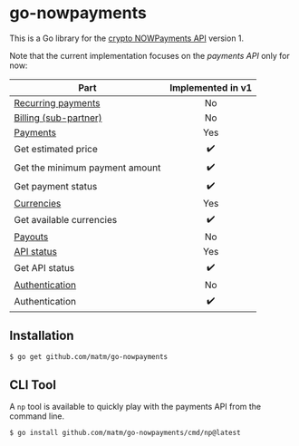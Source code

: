 # go-nowpayments

This is a Go library for the [crypto NOWPayments API](https://documenter.getpostman.com/view/7907941/S1a32n38#84c51632-01ad-49c0-96f8-fb4b5ad2b24a) version 1.

Note that the current implementation focuses on the *payments API* only for now:

Part|Implemented in v1
---|:---:
[Recurring payments](https://documenter.getpostman.com/view/7907941/S1a32n38#689df54e-9f43-42b3-bfe8-9bcca0444a6a)|No
[Billing (sub-partner)](https://documenter.getpostman.com/view/7907941/S1a32n38#a523b89b-40b7-4afe-b940-043d434a6c80)|No
[Payments](https://documenter.getpostman.com/view/7907941/S1a32n38#84c51632-01ad-49c0-96f8-fb4b5ad2b24a)|Yes
Get estimated price|:heavy_check_mark:
Get the minimum payment amount|:heavy_check_mark:
Get payment status|:heavy_check_mark:
[Currencies](https://documenter.getpostman.com/view/7907941/S1a32n38#cb80ccdc-8f7c-426c-89df-1ed2241954a5)|Yes
Get available currencies|:heavy_check_mark:
[Payouts](https://documenter.getpostman.com/view/7907941/S1a32n38#138ee72b-4c4f-40d0-a565-4a1e907f4d94)|No
[API status](https://documenter.getpostman.com/view/7907941/S1a32n38#9998079f-dcc8-4e07-9ac7-3d52f0fd733a)|Yes
Get API status|:heavy_check_mark:
[Authentication](https://documenter.getpostman.com/view/7907941/S1a32n38#174cd8c5-5973-4be7-9213-05567f8adf27)|No
Authentication|:heavy_check_mark:

## Installation

```bash
$ go get github.com/matm/go-nowpayments
```

## CLI Tool

A `np` tool is available to quickly play with the payments API from the command line.
```bash
$ go install github.com/matm/go-nowpayments/cmd/np@latest
```

